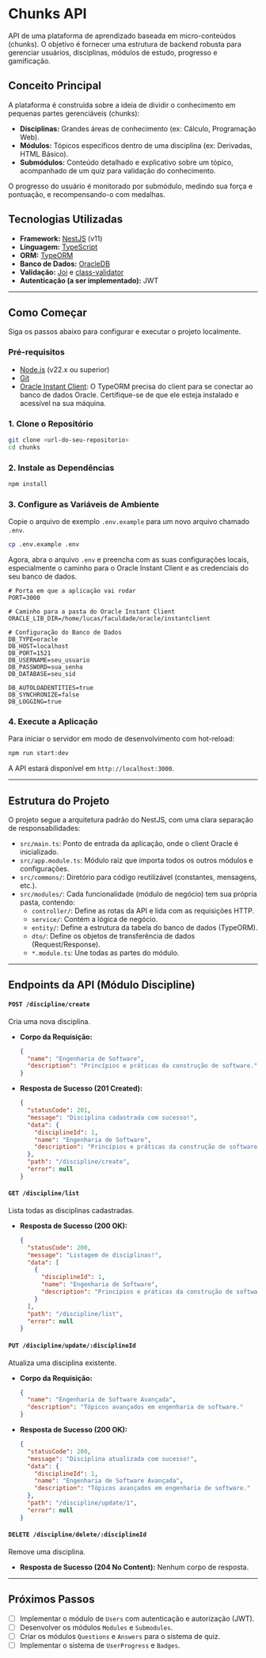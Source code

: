 # Chunks API

API de uma plataforma de aprendizado baseada em micro-conteúdos (chunks). O objetivo é fornecer uma estrutura de backend robusta para gerenciar usuários, disciplinas, módulos de estudo, progresso e gamificação.

## Conceito Principal

A plataforma é construída sobre a ideia de dividir o conhecimento em pequenas partes gerenciáveis (chunks):

- **Disciplinas:** Grandes áreas de conhecimento (ex: Cálculo, Programação Web).
- **Módulos:** Tópicos específicos dentro de uma disciplina (ex: Derivadas, HTML Básico).
- **Submódulos:** Conteúdo detalhado e explicativo sobre um tópico, acompanhado de um quiz para validação do conhecimento.

O progresso do usuário é monitorado por submódulo, medindo sua força e pontuação, e recompensando-o com medalhas.

## Tecnologias Utilizadas

- **Framework:** [NestJS](https://nestjs.com/) (v11)
- **Linguagem:** [TypeScript](https://www.typescriptlang.org/)
- **ORM:** [TypeORM](https://typeorm.io/)
- **Banco de Dados:** [OracleDB](https://www.oracle.com/database/)
- **Validação:** [Joi](https://joi.dev/) e [class-validator](https://github.com/typestack/class-validator)
- **Autenticação (a ser implementado):** JWT

---

## Como Começar

Siga os passos abaixo para configurar e executar o projeto localmente.

### Pré-requisitos

- [Node.js](https://nodejs.org/en/) (v22.x ou superior)
- [Git](https://git-scm.com/)
- [Oracle Instant Client](https://www.oracle.com/database/technologies/instant-client.html): O TypeORM precisa do client para se conectar ao banco de dados Oracle. Certifique-se de que ele esteja instalado e acessível na sua máquina.

### 1. Clone o Repositório

```bash
git clone <url-do-seu-repositorio>
cd chunks
```

### 2. Instale as Dependências

```bash
npm install
```

### 3. Configure as Variáveis de Ambiente

Copie o arquivo de exemplo `.env.example` para um novo arquivo chamado `.env`.

```bash
cp .env.example .env
```

Agora, abra o arquivo `.env` e preencha com as suas configurações locais, especialmente o caminho para o Oracle Instant Client e as credenciais do seu banco de dados.

```dotenv
# Porta em que a aplicação vai rodar
PORT=3000

# Caminho para a pasta do Oracle Instant Client
ORACLE_LIB_DIR=/home/lucas/faculdade/oracle/instantclient

# Configuração do Banco de Dados
DB_TYPE=oracle
DB_HOST=localhost
DB_PORT=1521
DB_USERNAME=seu_usuario
DB_PASSWORD=sua_senha
DB_DATABASE=seu_sid

DB_AUTOLOADENTITIES=true
DB_SYNCHRONIZE=false
DB_LOGGING=true
```

### 4. Execute a Aplicação

Para iniciar o servidor em modo de desenvolvimento com hot-reload:

```bash
npm run start:dev
```

A API estará disponível em `http://localhost:3000`.

---

## Estrutura do Projeto

O projeto segue a arquitetura padrão do NestJS, com uma clara separação de responsabilidades:

- `src/main.ts`: Ponto de entrada da aplicação, onde o client Oracle é inicializado.
- `src/app.module.ts`: Módulo raiz que importa todos os outros módulos e configurações.
- `src/commons/`: Diretório para código reutilizável (constantes, mensagens, etc.).
- `src/modules/`: Cada funcionalidade (módulo de negócio) tem sua própria pasta, contendo:
  - `controller/`: Define as rotas da API e lida com as requisições HTTP.
  - `service/`: Contém a lógica de negócio.
  - `entity/`: Define a estrutura da tabela do banco de dados (TypeORM).
  - `dto/`: Define os objetos de transferência de dados (Request/Response).
  - `*.module.ts`: Une todas as partes do módulo.

---

## Endpoints da API (Módulo Discipline)

#### `POST /discipline/create`

Cria uma nova disciplina.

- **Corpo da Requisição:**
  ```json
  {
    "name": "Engenharia de Software",
    "description": "Princípios e práticas da construção de software."
  }
  ```
- **Resposta de Sucesso (201 Created):**
  ```json
  {
    "statusCode": 201,
    "message": "Disciplina cadastrada com sucesso!",
    "data": {
      "disciplineId": 1,
      "name": "Engenharia de Software",
      "description": "Princípios e práticas da construção de software."
    },
    "path": "/discipline/create",
    "error": null
  }
  ```

#### `GET /discipline/list`

Lista todas as disciplinas cadastradas.

- **Resposta de Sucesso (200 OK):**
  ```json
  {
    "statusCode": 200,
    "message": "Listagem de disciplinas!",
    "data": [
      {
        "disciplineId": 1,
        "name": "Engenharia de Software",
        "description": "Princípios e práticas da construção de software."
      }
    ],
    "path": "/discipline/list",
    "error": null
  }
  ```

#### `PUT /discipline/update/:disciplineId`

Atualiza uma disciplina existente.

- **Corpo da Requisição:**
  ```json
  {
    "name": "Engenharia de Software Avançada",
    "description": "Tópicos avançados em engenharia de software."
  }
  ```
- **Resposta de Sucesso (200 OK):**
  ```json
  {
    "statusCode": 200,
    "message": "Disciplina atualizada com sucesso!",
    "data": {
      "disciplineId": 1,
      "name": "Engenharia de Software Avançada",
      "description": "Tópicos avançados em engenharia de software."
    },
    "path": "/discipline/update/1",
    "error": null
  }
  ```

#### `DELETE /discipline/delete/:disciplineId`

Remove uma disciplina.

- **Resposta de Sucesso (204 No Content):** Nenhum corpo de resposta.

---

## Próximos Passos

- [ ] Implementar o módulo de `Users` com autenticação e autorização (JWT).
- [ ] Desenvolver os módulos `Modules` e `Submodules`.
- [ ] Criar os módulos `Questions` e `Answers` para o sistema de quiz.
- [ ] Implementar o sistema de `UserProgress` e `Badges`.
